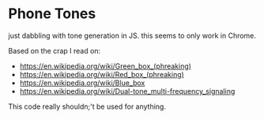 # Phone Tones

just dabbling with tone generation in JS. this seems to only work in Chrome.

Based on the crap I read on:

 * https://en.wikipedia.org/wiki/Green_box_(phreaking)
 * https://en.wikipedia.org/wiki/Red_box_(phreaking)
 * https://en.wikipedia.org/wiki/Blue_box
 * https://en.wikipedia.org/wiki/Dual-tone_multi-frequency_signaling

This code really shouldn;'t be used for anything.

